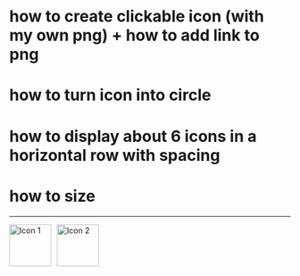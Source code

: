 # how to create clickable icon (with my own png) + how to add link to png 

# how to turn icon into circle

# how to display about 6 icons in a horizontal row with spacing

# how to size

---

<!DOCTYPE html>
<html>
<head>
    <title>Step by step solving how to create circle clickable icon in horizontal row</title>
    <style>
        /* Add your CSS code here */
          .icon-container {
          display: flex;
          gap: 10px; /* Adjust the gap as needed */
  }
    </style>
</head>
<body>
    <!-- Add your HTML content here -->
        <div class="icon-container">
        <a href="https://example.com/page1">
          <img src="image1.png" alt="Icon 1" width="75" height="75" />
        </a>
        <a href="https://example.com/page2">
          <img src="image2.png" alt="Icon 2" width="75" height="75" />
        </a>
      </div>


  
</body>
</html>
